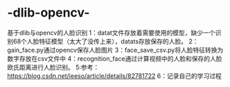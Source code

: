 # -dlib-opencv-
基于dlib与opencv的人脸识别
1：datat文件存放着需要使用的模型，缺少一个识别68个人脸特征模型（太大了没传上来），datats存放保存的人脸。
2：gain_face.py通过opencv保存人脸图片
3：face_save_csv.py将人脸特征转换为数字存放在csv文件中
4：recognition_face通过计算视频中的人脸和保存的人脸欧氏距离进行人脸识别。
5:参考：https://blog.csdn.net/ieeso/article/details/82781722
6：记录自己的学习过程
